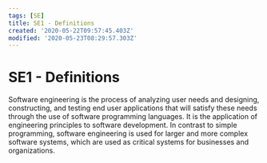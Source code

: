 ```yaml
---
tags: [SE]
title: SE1 - Definitions
created: '2020-05-22T09:57:45.403Z'
modified: '2020-05-23T08:29:57.303Z'
---
```


# SE1 - Definitions


Software engineering is the process of analyzing user needs and designing, constructing, and testing end user applications that will satisfy these needs through the use of software programming languages. It is the application of engineering principles to software development. In contrast to simple programming, software engineering is used for larger and more complex software systems, which are used as critical systems for businesses and organizations.
